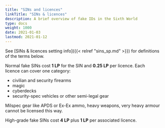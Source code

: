 ```yaml
---
title: "SINs and licences"
linkTitle: "SINs & licences"
description: A brief overview of fake IDs in the Sixth World
type: docs
weight: 1000
date: 2021-01-03
lastmod: 2021-01-12
---
```


See [SINs & licences setting info]({{< relref "sins_sp.md" >}}) for definitions of the terms below.

Normal fake SINs cost **1 LP** for the SIN and **0.25 LP** per licence. Each licence can cover one category:

* civilian and security firearms
* magic
* cyberdecks
* security-spec vehicles or other semi-legal gear

Milspec gear like APDS or Ex-Ex ammo, heavy weapons, very heavy armour cannot be licensed this way.

High-grade fake SINs cost **4 LP**  plus **1 LP** per associated licence.
